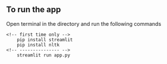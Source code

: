 ## To run the app

Open terminal in the directory and run the following commands
```
<!-- first time only -->
    pip install streamlit
    pip install nltk
<!-- --------------- -->
    streamlit run app.py
```